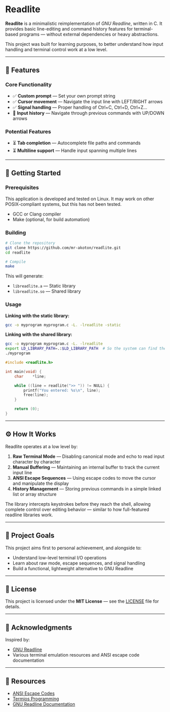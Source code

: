 # Readlite

**Readlite** is a minimalistic reimplementation of *GNU Readline*, written in C.
It provides basic line-editing and command history features for terminal-based programs — without external dependencies or heavy abstractions.

This project was built for learning purposes, to better understand how input handling and terminal control work at a low level.

---

## 🧩 Features

### Core Functionality

- ✅ **Custom prompt** — Set your own prompt string
- ✅ **Cursor movement** — Navigate the input line with LEFT/RIGHT arrows
- ✅ **Signal handling** — Proper handling of Ctrl+C, Ctrl+D, Ctrl+Z...
- 🚧 **Input history** — Navigate through previous commands with UP/DOWN arrows

### Potential Features

- ⏳ **Tab completion** — Autocomplete file paths and commands
- ⏳ **Multiline support** — Handle input spanning multiple lines

---

## 🚀 Getting Started

### Prerequisites

This application is developed and tested on Linux.
It may work on other POSIX-compliant systems, but this has not been tested.

- GCC or Clang compiler
- Make (optional, for build automation)

### Building

```bash
# Clone the repository
git clone https://github.com/mr-akoton/readlite.git
cd readlite

# Compile
make
```

This will generate:

- `libreadlite.a` — Static library
- `libreadlite.so` — Shared library

### Usage

**Linking with the static library:**
```bash
gcc -o myprogram myprogram.c -L. -lreadlite -static
```

**Linking with the shared library:**
```bash
gcc -o myprogram myprogram.c -L. -lreadlite
export LD_LIBRARY_PATH=.:$LD_LIBRARY_PATH  # So the system can find the .so
./myprogram
```

```c
#include <readlite.h>

int main(void) {
	char	*line;

	while ((line = readlite(">> ")) != NULL) {
		printf("You entered: %s\n", line);
		free(line);
	}

	return (0);
}
```

---

## ⚙️ How It Works

Readlite operates at a low level by:

1. **Raw Terminal Mode** — Disabling canonical mode and echo to read input character by character
2. **Manual Buffering** — Maintaining an internal buffer to track the current input line
3. **ANSI Escape Sequences** — Using escape codes to move the cursor and manipulate the display
4. **History Management** — Storing previous commands in a simple linked list or array structure

The library intercepts keystrokes before they reach the shell, allowing complete control over editing behavior — similar to how full-featured readline libraries work.

---

## 🎯 Project Goals

This project aims first to personal achievement, and alongside to:
- Understand low-level terminal I/O operations
- Learn about raw mode, escape sequences, and signal handling
- Build a functional, lightweight alternative to GNU Readline

---

## 📝 License

This project is licensed under the **MIT License** — see the [LICENSE](LICENSE) file for details.

---

## 🙏 Acknowledgments

Inspired by:
- [GNU Readline](https://tiswww.case.edu/php/chet/readline/rltop.html)
- Various terminal emulation resources and ANSI escape code documentation

---

## 📖 Resources

- [ANSI Escape Codes](https://en.wikipedia.org/wiki/ANSI_escape_code)
- [Termios Programming](https://man7.org/linux/man-pages/man3/termios.3.html)
- [GNU Readline Documentation](https://tiswww.case.edu/php/chet/readline/readline.html)
